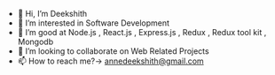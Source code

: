 - 👋 Hi, I’m Deekshith
- 👀 I’m interested in Software Development
- 🌱 I’m good at Node.js , React.js , Express.js , Redux , Redux tool kit , Mongodb
- 💞️ I’m looking to collaborate on Web Related Projects
- 📫 How to reach me?-> annedeekshith@gmail.com

